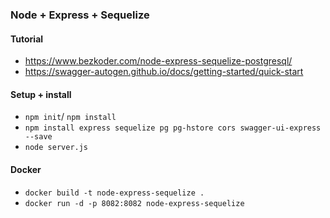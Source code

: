 ### Node + Express + Sequelize

#### Tutorial
- https://www.bezkoder.com/node-express-sequelize-postgresql/
- https://swagger-autogen.github.io/docs/getting-started/quick-start

#### Setup + install
- `npm init`/ `npm install`
- `npm install express sequelize pg pg-hstore cors swagger-ui-express --save`
- `node server.js`

#### Docker
- `docker build -t node-express-sequelize .`
- `docker run -d -p 8082:8082 node-express-sequelize`